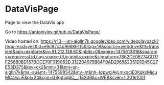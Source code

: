 # DataVisPage

Page to view the DataVis app

Go to https://antonivlev.github.io/DataVisPage/

Video hosted on: https://r13---sn-aiglln7k.googlevideo.com/videoplayback?requiressl=yes&id=e9d87c4d96686115&itag=18&source=webdrive&ttl=transient&app=explorer&ip=91.212.138.60&ipbits=0&expire=1475613616&sparams=requiressl,id,itag,source,ttl,ip,ipbits,expire&signature=7862CE0B774CD17F25680BD157BDCE70F019062D.312204979B84F9AD296562351D1D45C27E53D375&key=ck2&mm=31&mn=sn-aiglln7k&ms=au&mt=1475598542&mv=m&nh=IgpwcjAyLmxocjE0KgkxMjcuMC4wLjE&pl=24&cpn=G8gd5g6C__j18XdB&c=WEB&cver=1.20161001

